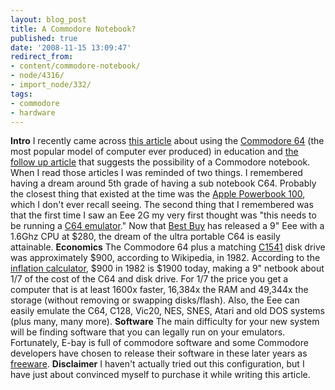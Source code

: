 ```yaml
---
layout: blog_post
title: A Commodore Notebook?
published: true
date: '2008-11-15 13:09:47'
redirect_from:
- content/commodore-notebook/
- node/4316/
- import_node/332/
tags:
- commodore
- hardware
---
```


**Intro** I recently came across [this article](http://akaimbatman.intelligentblogger.com/wordpress/archives/42) about using the [Commodore 64](http://en.wikipedia.org/wiki/C64) (the most popular model of computer ever produced) in education and [the follow up article](http://akaimbatman.intelligentblogger.com/wordpress/archives/41) that suggests the possibility of a Commodore notebook. When I read those articles I was reminded of two things. I remembered having a dream around 5th grade of having a sub notebook C64. Probably the closest thing that existed at the time was the [Apple Powerbook 100](http://en.wikipedia.org/wiki/PowerBook_100), which I don't ever recall seeing. The second thing that I remembered was that the first time I saw an Eee 2G my very first thought was "this needs to be running a [C64 emulator](http://www.viceteam.org/)." Now that [Best Buy](http://www.bestbuy.com/site/olspage.jsp?skuId=9050206&type=product&id=1218012526050) has released a 9" Eee with a 1.6Ghz CPU at $280, the dream of the ultra portable C64 is easily attainable. **Economics** The Commodore 64 plus a matching [C1541](http://en.wikipedia.org/wiki/Commodore_1541) disk drive was approximately $900, according to Wikipedia, in 1982. According to the [inflation calculator](http://www.westegg.com/inflation/), $900 in 1982 is $1900 today, making a 9" netbook about 1/7 of the cost of the C64 and disk drive. For 1/7 the price you get a computer that is at least 1600x faster, 16,384x the RAM and 49,344x the storage (without removing or swapping disks/flash). Also, the Eee can easily emulate the C64, C128, Vic20, NES, SNES, Atari and old DOS systems (plus many, many more). **Software** The main difficulty for your new system will be finding software that you can legally run on your emulators. Fortunately, E-bay is full of commodore software and some Commodore developers have chosen to release their software in these later years as [freeware](http://cbmfiles.com/geos/index.html). **Disclaimer** I haven't actually tried out this configuration, but I have just about convinced myself to purchase it while writing this article.
